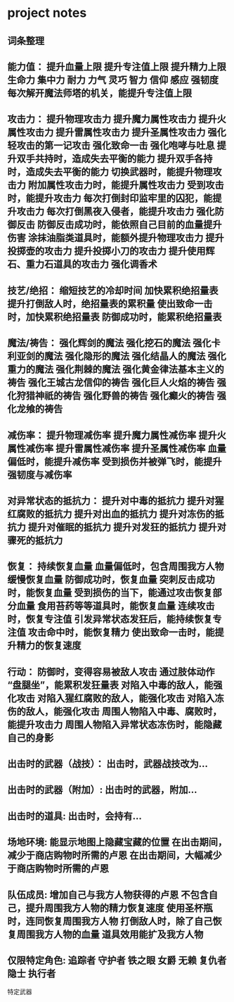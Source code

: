# project notes

## 词条整理

能力值：
    提升血量上限
    提升专注值上限
    提升精力上限
    生命力
    集中力
    耐力
    力气
    灵巧
    智力
    信仰
    感应
    强韧度
    每次解开魔法师塔的机关，能提升专注值上限
-----------------------------------------
攻击力：
    提升物理攻击力
    提升魔力属性攻击力
    提升火属性攻击力
    提升雷属性攻击力
    提升圣属性攻击力
    强化轻攻击的第一记攻击
    强化致命一击
    强化咆哮与吐息
    提升双手共持时，造成失去平衡的能力
    提升双手各持时，造成失去平衡的能力
    切换武器时，能提升物理攻击力
    附加属性攻击力时，能提升属性攻击力
    受到攻击时，能提升攻击力
    每次打倒封印监牢里的囚犯，能提升攻击力
    每次打倒黑夜入侵者，能提升攻击力
    强化防御反击
    防御反击成功时，能依照自己目前的血量提升伤害
    涂抹油脂类道具时，能额外提升物理攻击力
    提升投掷壶的攻击力
    提升投掷小刀的攻击力
    提升使用辉石、重力石道具的攻击力
    强化调香术
-----------------------------------------
技艺/绝招：
    缩短技艺的冷却时间
    加快累积绝招量表
    提升打倒敌人时，绝招量表的累积量
    使出致命一击时，加快累积绝招量表
    防御成功时，能累积绝招量表
-----------------------------------------
魔法/祷告：
    强化辉剑的魔法
    强化挖石的魔法
    强化卡利亚剑的魔法
    强化隐形的魔法
    强化结晶人的魔法
    强化重力的魔法
    强化荆棘的魔法
    强化黄金律法基本主义的祷告
    强化王城古龙信仰的祷告
    强化巨人火焰的祷告
    强化狩猎神祇的祷告
    强化野兽的祷告
    强化癫火的祷告
    强化龙飨的祷告
-----------------------------------------
减伤率：
    提升物理减伤率
    提升魔力属性减伤率
    提升火属性减伤率
    提升雷属性减伤率
    提升圣属性减伤率
    血量偏低时，能提升减伤率
    受到损伤并被弹飞时，能提升强韧度与减伤率
-----------------------------------------
对异常状态的抵抗力：
    提升对中毒的抵抗力
    提升对猩红腐败的抵抗力
    提升对出血的抵抗力
    提升对冻伤的抵抗力
    提升对催眠的抵抗力
    提升对发狂的抵抗力
    提升对骤死的抵抗力
-----------------------------------------
恢复：
    持续恢复血量
    血量偏低时，包含周围我方人物缓慢恢复血量
    防御成功时，恢复血量
    突刺反击成功时，能恢复血量
    受到损伤的当下，能通过攻击恢复部分血量
    食用苔药等等道具时，能恢复血量
    连续攻击时，恢复专注值
    引发异常状态发狂后，能持续恢复专注值
    攻击命中时，能恢复精力
    使出致命一击时，能提升精力的恢复速度
-----------------------------------------
行动：
    防御时，变得容易被敌人攻击
    通过肢体动作 “盘腿坐”，能累积发狂量表
    对陷入中毒的敌人，能强化攻击
    对陷入猩红腐败的敌人，能强化攻击
    对陷入冻伤的敌人，能强化攻击
    周围人物陷入中毒、腐败时，能提升攻击力
    周围人物陷入异常状态冻伤时，能隐藏自己的身影
-----------------------------------------
出击时的武器（战技）：
    出击时，武器战技改为...
-----------------------------------------
出击时的武器（附加）:
    出击时的武器，附加...
-----------------------------------------
出击时的道具:
    出击时，会持有...
-----------------------------------------
场地环境:
    能显示地图上隐藏宝藏的位置
    在出击期间，减少于商店购物时所需的卢恩
    在出击期间，大幅减少于商店购物时所需的卢恩
-----------------------------------------
队伍成员:
    增加自己与我方人物获得的卢恩
    不包含自己，提升周围我方人物的精力恢复速度
    使用圣杯瓶时，连同恢复周围我方人物
    打倒敌人时，除了自己恢复周围我方人物的血量
    道具效用能扩及我方人物
-----------------------------------------
仅限特定角色:
    追踪者
    守护者
    铁之眼
    女爵
    无赖
    复仇者
    隐士
    执行者
-----------------------------------------
特定武器